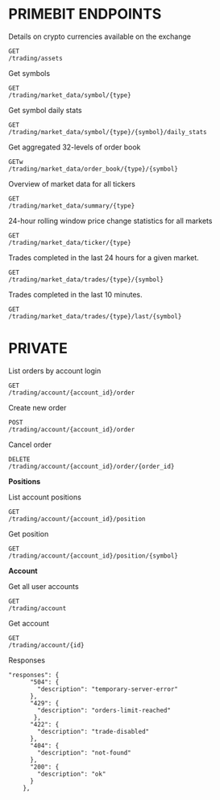 PRIMEBIT ENDPOINTS 
=================

Details on crypto currencies available on the exchange

    GET
    /trading/assets
    


Get symbols

    GET
    /trading/market_data/symbol/{type}
    

Get symbol daily stats

    GET
    /trading/market_data/symbol/{type}/{symbol}/daily_stats



Get aggregated 32-levels of order book

    GETw
    /trading/market_data/order_book/{type}/{symbol}



Overview of market data for all tickers

    GET
    /trading/market_data/summary/{type}
    

24-hour rolling window price change statistics for all markets

    GET
    /trading/market_data/ticker/{type}


Trades completed in the last 24 hours for a given market.

    GET
    /trading/market_data/trades/{type}/{symbol}

Trades completed in the last 10 minutes.

    GET
    /trading/market_data/trades/{type}/last/{symbol}


PRIVATE
=================


List orders by account login

    GET
    /trading/account/{account_id}/order

Create new order

    POST
    /trading/account/{account_id}/order

Cancel order

    DELETE
    /trading/account/{account_id}/order/{order_id}


**Positions**

List account positions

    GET
    /trading/account/{account_id}/position

Get position

    GET
    /trading/account/{account_id}/position/{symbol}


**Account**

Get all user accounts

    GET
    /trading/account

Get account

    GET
    /trading/account/{id}
    
    
Responses 

    "responses": {
          "504": {
            "description": "temporary-server-error"
          },
          "429": {
            "description": "orders-limit-reached"
           },
          "422": {
            "description": "trade-disabled"
          },
          "404": {
            "description": "not-found"
          },
          "200": {
            "description": "ok"
          }
        },



